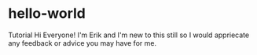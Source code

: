 # hello-world
Tutorial
Hi Everyone!
I'm Erik and I'm new to this still so I would appriecate any feedback or advice you may have for me.
